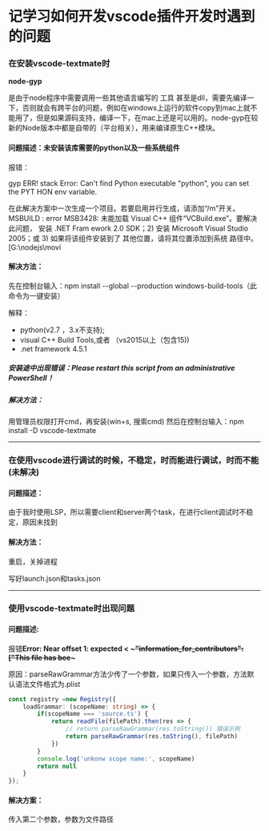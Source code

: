 
# 记学习如何开发vscode插件开发时遇到的问题

### 在安装vscode-textmate时

**node-gyp**

是由于node程序中需要调用一些其他语言编写的 工具 甚至是dll，需要先编译一下，否则就会有跨平台的问题，例如在windows上运行的软件copy到mac上就不能用了，但是如果源码支持，编译一下，在mac上还是可以用的。node-gyp在较新的Node版本中都是自带的（平台相关），用来编译原生C++模块。


#### 问题描述：未安装该库需要的python以及一些系统组件

报错：

gyp ERR! stack Error: Can't find Python executable "python", you can set the PYT
HON env variable.

在此解决方案中一次生成一个项目。若要启用并行生成，请添加“/m”开关。 
MSBUILD : error MSB3428: 未能加载 Visual C++ 组件“VCBuild.exe”。要解决此问题， 
安装 .NET Fram 
ework 2.0 SDK；2) 安装 Microsoft Visual Studio 2005；或 3) 如果将该组件安装到了 
其他位置，请将其位置添加到系统 
路径中。 [G:\nodejs\movi

#### 解决方法：

先在控制台输入：npm install --global --production windows-build-tools（此命令为一键安装）

解释：

- python(v2.7 ，3.x不支持);
- visual C++ Build Tools,或者 （vs2015以上（包含15))
- .net framework 4.5.1

##### 安装途中出现错误：**Please restart this script from an administrative PowerShell！**

##### 解决方法：

用管理员权限打开cmd，再安装(win+s, 搜索cmd)
然后在控制台输入：npm install -D vscode-textmate


---


### 在使用vscode进行调试的时候，不稳定，时而能进行调试，时而不能(未解决)

#### 问题描述：

由于我时使用LSP，所以需要client和server两个task，在进行client调试时不稳定，原因未找到

#### 解决方法：

重启，关掉进程

写好launch.json和tasks.json

---


### 使用vscode-textmate时出现问题

#### 问题描述:

报错**Error: Near offset 1: expected < ~~~"information_for_contributors":["This file has bee~~~**

原因：parseRawGrammar方法少传了一个参数，如果只传入一个参数，方法默认语法文件格式为.plist

```typescript
const registry =new Registry({
    loadGrammar: (scopeName: string) => {
        if(scopeName === 'source.ts') {
            return readFile(filePath).then(res => {
                // return parseRawGrammar(res.toString()) 错误示例
                return parseRawGrammar(res.toString(), filePath)
            })
        }
        console.log('unkonw scope name:', scopeName)
        return null
    }
});
```

#### 解决方案：

传入第二个参数，参数为文件路径